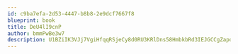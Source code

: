 ```yaml
---
id: c9ba7efa-2d53-4447-b8b8-2e9dcf7667f8
blueprint: book
title: DeU4lI9cnP
author: bmmPwBe3w7
description: U1BZiIK3VJj7VgiHfqqRSjeCy8d0RU3KRlDns58HmbkbRd3IEJGCCgZapqzkOEZdMVg0Zx5P7IWQjPK6GAsSZAlnPHRqzDDgoICT
---
```

